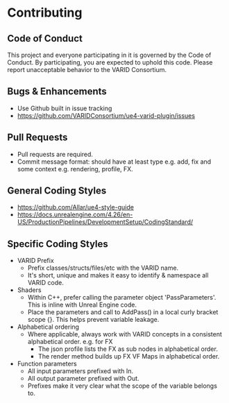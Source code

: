 # Contributing

## Code of Conduct
This project and everyone participating in it is governed by the Code of Conduct. By participating, you are expected to uphold this code. Please report unacceptable behavior to the VARID Consortium.

## Bugs & Enhancements
- Use Github built in issue tracking
- https://github.com/VARIDConsortium/ue4-varid-plugin/issues

## Pull Requests
- Pull requests are required. 
- Commit message format: should have at least type e.g. add, fix and some context e.g. rendering, profile, FX.

## General Coding Styles
- https://github.com/Allar/ue4-style-guide
- https://docs.unrealengine.com/4.26/en-US/ProductionPipelines/DevelopmentSetup/CodingStandard/

## Specific Coding Styles
- VARID Prefix
  - Prefix classes/structs/files/etc with the VARID name. 
  - It's short, unique and makes it easy to identify & namespace all VARID code. 
- Shaders
  - Within C++, prefer calling the parameter object 'PassParameters'. This is inline with Unreal Engine code. 
  - Place the parameters and call to AddPass() in a local curly bracket scope {}. This helps prevent variable leakage. 
- Alphabetical ordering
  - Where applicable, always work with VARID concepts in a consistent alphabetical order. e.g. for FX
    - The json profile lists the FX as sub nodes in alphabetical order. 
    - The render method builds up FX VF Maps in alphabetical order. 
- Function parameters
  - All input parameters prefixed with In.
  - All output parameter prefixed with Out.
  - Prefixes make it very clear what the scope of the variable belongs to.